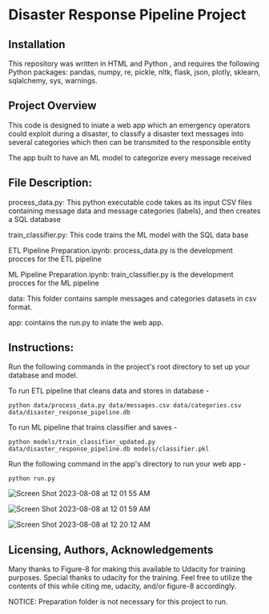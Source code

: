 # Disaster Response Pipeline Project

## Installation

This repository was written in HTML and Python , and requires the following Python packages: pandas, numpy, re, pickle, nltk, flask, json, plotly, sklearn, sqlalchemy, sys, warnings.

## Project Overview

This code is designed to iniate a web app which an emergency operators could exploit during a disaster, to classify a disaster text messages into several categories which then can be transmited to the responsible entity

The app built to have an ML model to categorize every message received

## File Description:
process_data.py: This python executable code takes as its input CSV files containing message data and message categories (labels), and then creates a SQL database

train_classifier.py: This code trains the ML model with the SQL data base

ETL Pipeline Preparation.ipynb: process_data.py is the development procces for the ETL pipeline

ML Pipeline Preparation.ipynb: train_classifier.py is the development procces for the ML pipeline

data: This folder contains sample messages and categories datasets in csv format.

app: cointains the run.py to iniate the web app.

## Instructions:

Run the following commands in the project's root directory to set up your database and model.

To run ETL pipeline that cleans data and stores in database - 

```python data/process_data.py data/messages.csv data/categories.csv data/disaster_response_pipeline.db```

To run ML pipeline that trains classifier and saves - 

```python models/train_classifier_updated.py data/disaster_response_pipeline.db models/classifier.pkl```

Run the following command in the app's directory to run your web app - 

```python run.py```

![Screen Shot 2023-08-08 at 12 01 55 AM](https://github.com/BK557557/DS_Project_2/assets/141200544/0f5aafc6-55bf-4768-b20e-38b3f6b7db6e)

![Screen Shot 2023-08-08 at 12 01 59 AM](https://github.com/BK557557/DS_Project_2/assets/141200544/4158a056-4254-4fb8-9716-61f893e73c8c)

![Screen Shot 2023-08-08 at 12 20 12 AM](https://github.com/BK557557/DS_Project_2/assets/141200544/f59a5db7-0f2d-4f4c-98c1-152297446047)


## Licensing, Authors, Acknowledgements

Many thanks to Figure-8 for making this available to Udacity for training purposes. Special thanks to udacity for the training. Feel free to utilize the contents of this while citing me, udacity, and/or figure-8 accordingly.

NOTICE: Preparation folder is not necessary for this project to run.

